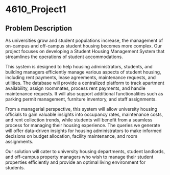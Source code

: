 # 4610_Project1

## Problem Description
As universities grow and student populations increase, the management of on-campus and off-campus student housing becomes more complex. Our project focuses on developing a Student Housing Management System that streamlines the operations of student accommodations.

This system is designed to help housing administrators, students, and building managers efficiently manage various aspects of student housing, including rent payments, lease agreements, maintenance requests, and utilities. The database will provide a centralized platform to track apartment availability, assign roommates, process rent payments, and handle maintenance requests. It will also support additional functionalities such as parking permit management, furniture inventory, and staff assignments.

From a managerial perspective, this system will allow university housing officials to gain valuable insights into occupancy rates, maintenance costs, and rent collection trends, while students will benefit from a seamless process for managing their housing experience. The queries we generate will offer data-driven insights for housing administrators to make informed decisions on budget allocation, facility maintenance, and room assignments.

Our solution will cater to university housing departments, student landlords, and off-campus property managers who wish to manage their student properties efficiently and provide an optimal living environment for students.
